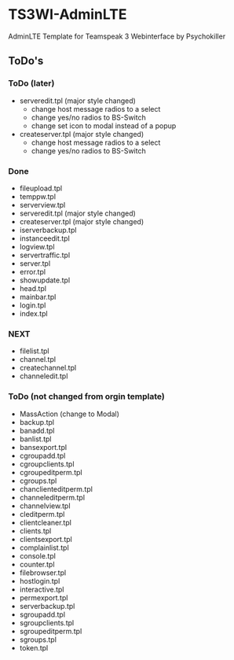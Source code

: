 # TS3WI-AdminLTE
AdminLTE Template for Teamspeak 3 Webinterface by Psychokiller


## ToDo's

### ToDo (later)
 - serveredit.tpl (major style changed)
   - change host message radios to a select
   - change yes/no radios to BS-Switch
   - change set icon to modal instead of a popup
 - createserver.tpl (major style changed)
   - change host message radios to a select
   - change yes/no radios to BS-Switch

### Done
 - fileupload.tpl
 - temppw.tpl
 - serverview.tpl
 - serveredit.tpl (major style changed)
 - createserver.tpl (major style changed)
 - iserverbackup.tpl
 - instanceedit.tpl
 - logview.tpl
 - servertraffic.tpl
 - server.tpl
 - error.tpl
 - showupdate.tpl
 - head.tpl
 - mainbar.tpl
 - login.tpl
 - index.tpl

### NEXT
 - filelist.tpl
 - channel.tpl
 - createchannel.tpl
 - channeledit.tpl

### ToDo (not changed from orgin template)
 - MassAction (change to Modal)
 - backup.tpl
 - banadd.tpl
 - banlist.tpl
 - bansexport.tpl
 - cgroupadd.tpl
 - cgroupclients.tpl
 - cgroupeditperm.tpl
 - cgroups.tpl
 - chanclienteditperm.tpl
 - channeleditperm.tpl
 - channelview.tpl
 - cleditperm.tpl
 - clientcleaner.tpl
 - clients.tpl
 - clientsexport.tpl
 - complainlist.tpl
 - console.tpl
 - counter.tpl
 - filebrowser.tpl
 - hostlogin.tpl
 - interactive.tpl
 - permexport.tpl
 - serverbackup.tpl
 - sgroupadd.tpl
 - sgroupclients.tpl
 - sgroupeditperm.tpl
 - sgroups.tpl
 - token.tpl